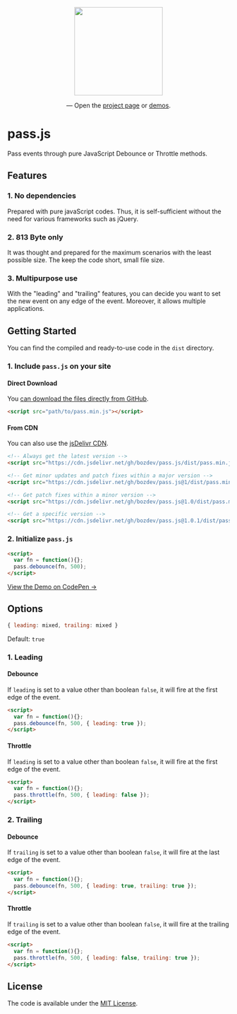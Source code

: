 
<p align="center"><a align="center" href="https://pass-js.github.io"><img width="200" src="https://cdn.jsdelivr.net/gh/pass-js/pass-js.github.io@main/assets/logo.svg" /></a></p>
<p align="center">— Open the <a href="https://pass-js.github.io">project page</a> or <a href="https://pass-js.github.io">demos</a>.</p>

# pass.js  
Pass events through pure JavaScript Debounce or Throttle methods. 

## Features

### 1. No dependencies
Prepared with pure javaScript codes. Thus, it is self-sufficient without the need for various frameworks such as jQuery.

### 2. 813 Byte only
It was thought and prepared for the maximum scenarios with the least possible size. The keep the code short, small file size.

### 3. Multipurpose use
With the "leading" and "trailing" features, you can decide you want to set the new event on any edge of the event. Moreover, it allows multiple applications.

## Getting Started
You can find the compiled and ready-to-use code in the `dist` directory.

### 1. Include `pass.js` on your site

#### Direct Download
You [can download the files directly from GitHub](https://github.com/bozdev/pass.js/archive/main.zip).

```html
<script src="path/to/pass.min.js"></script>
```
#### From CDN
You can also use the [jsDelivr CDN](https://cdn.jsdelivr.net/gh/bozdev/pass.js@main/dist/).

```html
<!-- Always get the latest version -->
<script src="https://cdn.jsdelivr.net/gh/bozdev/pass.js/dist/pass.min.js"></script>

<!-- Get minor updates and patch fixes within a major version -->
<script src="https://cdn.jsdelivr.net/gh/bozdev/pass.js@1/dist/pass.min.js"></script>

<!-- Get patch fixes within a minor version -->
<script src="https://cdn.jsdelivr.net/gh/bozdev/pass.js@1.0/dist/pass.min.js"></script>

<!-- Get a specific version -->
<script src="https://cdn.jsdelivr.net/gh/bozdev/pass.js@1.0.1/dist/pass.min.js"></script>
```

### 2. Initialize `pass.js`

```html
<script>
  var fn = function(){};
  pass.debounce(fn, 500);
</script>
```
[View the Demo on CodePen →](https://codepen.io/ionurboz/pen/vYKKBrV)

## Options

```javascript
{ leading: mixed, trailing: mixed }
```
Default: `true`

### 1. Leading

#### Debounce
If `leading` is set to a value other than boolean `false`, it will fire at the first edge of the event.

```html
<script>
  var fn = function(){};
  pass.debounce(fn, 500, { leading: true });
</script>
```

#### Throttle
If `leading` is set to a value other than boolean `false`, it will fire at the first edge of the event.

```html
<script>
  var fn = function(){};
  pass.throttle(fn, 500, { leading: false });
</script>
```

### 2. Trailing

#### Debounce
If `trailing` is set to a value other than boolean `false`, it will fire at the last edge of the event.

```html
<script>
  var fn = function(){};
  pass.debounce(fn, 500, { leading: true, trailing: true });
</script>
```

#### Throttle
If `trailing` is set to a value other than boolean `false`, it will fire at the trailing edge of the event.

```html
<script>
  var fn = function(){};
  pass.throttle(fn, 500, { leading: false, trailing: true });
</script>
```

## License
The code is available under the [MIT License](LICENSE).
